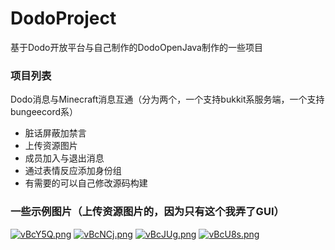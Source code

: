 # DodoProject
 基于Dodo开放平台与自己制作的DodoOpenJava制作的一些项目
### 项目列表
Dodo消息与Minecraft消息互通（分为两个，一个支持bukkit系服务端，一个支持bungeecord系）
* 脏话屏蔽加禁言
* 上传资源图片
* 成员加入与退出消息
* 通过表情反应添加身份组
* 有需要的可以自己修改源码构建
### 一些示例图片（上传资源图片的，因为只有这个我弄了GUI）
[![vBcY5Q.png](https://s1.ax1x.com/2022/08/17/vBcY5Q.png)](https://imgtu.com/i/vBcY5Q)
[![vBcNCj.png](https://s1.ax1x.com/2022/08/17/vBcNCj.png)](https://imgtu.com/i/vBcNCj)
[![vBcJUg.png](https://s1.ax1x.com/2022/08/17/vBcJUg.png)](https://imgtu.com/i/vBcJUg)
[![vBcU8s.png](https://s1.ax1x.com/2022/08/17/vBcU8s.png)](https://imgtu.com/i/vBcU8s)
